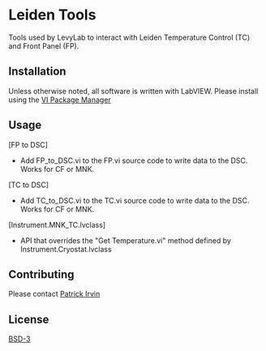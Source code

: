 # Leiden Tools

Tools used by LevyLab to interact with Leiden Temperature Control (TC) and Front Panel (FP).

## Installation

Unless otherwise noted, all software is written with LabVIEW. Please install using the [VI Package Manager](https://vipm.jki.net/)

## Usage

[FP to DSC]
- Add FP_to_DSC.vi to the FP.vi source code to write data to the DSC. Works for CF or MNK.

[TC to DSC]
- Add TC_to_DSC.vi to the TC.vi source code to write data to the DSC. Works for CF or MNK.

[Instrument.MNK_TC.lvclass]
- API that overrides the "Get Temperature.vi" method defined by Instrument.Cryostat.lvclass

## Contributing

Please contact [Patrick Irvin](p.irvin@levylab.org)

## License

[BSD-3](https://opensource.org/licenses/BSD-3-Clause)
